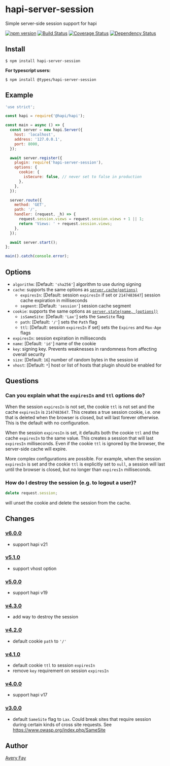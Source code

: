 # hapi-server-session

Simple server-side session support for hapi

[![npm version](https://badge.fury.io/js/hapi-server-session.svg)](https://badge.fury.io/js/hapi-server-session) [![Build Status](https://travis-ci.org/btmorex/hapi-server-session.svg?branch=master)](https://travis-ci.org/btmorex/hapi-server-session) [![Coverage Status](https://coveralls.io/repos/btmorex/hapi-server-session/badge.svg?branch=master&service=github)](https://coveralls.io/github/btmorex/hapi-server-session?branch=master) [![Dependency Status](https://david-dm.org/btmorex/hapi-server-session.svg)](https://david-dm.org/btmorex/hapi-server-session)

## Install

    $ npm install hapi-server-session

**For typescript users:**

    $ npm install @types/hapi-server-session

## Example

```javascript
'use strict';

const hapi = require('@hapi/hapi');

const main = async () => {
  const server = new hapi.Server({
    host: 'localhost',
    address: '127.0.0.1',
    port: 8000,
  });

  await server.register({
    plugin: require('hapi-server-session'),
    options: {
      cookie: {
        isSecure: false, // never set to false in production
      },
    },
  });

  server.route({
    method: 'GET',
    path: '/',
    handler: (request, _h) => {
      request.session.views = request.session.views + 1 || 1;
      return 'Views: ' + request.session.views;
    },
  });

  await server.start();
};

main().catch(console.error);
```

## Options

- `algorithm`: [Default: `'sha256'`] algorithm to use during signing
- `cache`: supports the same options as [`server.cache(options)`](<https://hapijs.com/api#server.cache()>)
  - `expiresIn`: [Default: session `expiresIn` if set or `2147483647`] session cache expiration in milliseconds
  - `segment`: [Default: `'session'`] session cache segment
- `cookie`: supports the same options as [`server.state(name, [options])`](<https://hapijs.com/api#server.state()>)
  - `isSameSite`: [Default: `'Lax'`] sets the `SameSite` flag
  - `path`: [Default: `'/'`] sets the `Path` flag
  - `ttl`: [Default: session `expiresIn` if set] sets the `Expires` and `Max-Age` flags
- `expiresIn`: session expiration in milliseconds
- `name`: [Default: `'id'`] name of the cookie
- `key`: signing key. Prevents weaknesses in randomness from affecting overall security
- `size`: [Default: `16`] number of random bytes in the session id
- `vhost`: [Default: `*`] host or list of hosts that plugin should be enabled for

## Questions

### Can you explain what the `expiresIn` and `ttl` options do?

When the session `expiresIn` is not set, the cookie `ttl` is not set and the cache `expiresIn` is `2147483647`. This creates a true session cookie, i.e. one that is deleted when the browser is closed, but will last forever otherwise. This is the default with no configuration.

When the session `expiresIn` is set, it defaults both the cookie `ttl` and the cache `expiresIn` to the same value. This creates a session that will last `expiresIn` milliseconds. Even if the cookie `ttl` is ignored by the browser, the server-side cache will expire.

More complex configurations are possible. For example, when the session `expiresIn` is set and the cookie `ttl` is explicitly set to `null`, a session will last until the browser is closed, but no longer than `expiresIn` milliseconds.

### How do I destroy the session (e.g. to logout a user)?

```javascript
delete request.session;
```

will unset the cookie and delete the session from the cache.

## Changes

### [v6.0.0](https://github.com/dennis-dong/hapi-server-session/compare/v6.0.0...v5.1.2)

- support hapi v21

### [v5.1.0](https://github.com/btmorex/hapi-server-session/compare/v5.0.0...v5.1.0)

- support vhost option

### [v5.0.0](https://github.com/btmorex/hapi-server-session/compare/v4.3.0...v5.0.0)

- support hapi v19

### [v4.3.0](https://github.com/btmorex/hapi-server-session/compare/v4.2.0...v4.3.0)

- add way to destroy the session

### [v4.2.0](https://github.com/btmorex/hapi-server-session/compare/v4.1.0...v4.2.0)

- default cookie `path` to `'/'`

### [v4.1.0](https://github.com/btmorex/hapi-server-session/compare/v4.0.0...v4.1.0)

- default cookie `ttl` to session `expiresIn`
- remove `key` requirement on session `expiresIn`

### [v4.0.0](https://github.com/btmorex/hapi-server-session/compare/v3.0.0...v4.0.0)

- support hapi v17

### [v3.0.0](https://github.com/btmorex/hapi-server-session/compare/v2.0.0...v3.0.0)

- default `SameSite` flag to `Lax`. Could break sites that require session during certain kinds of cross site requests. See <https://www.owasp.org/index.php/SameSite>

## Author

[Avery Fay](https://averyfay.com/)
